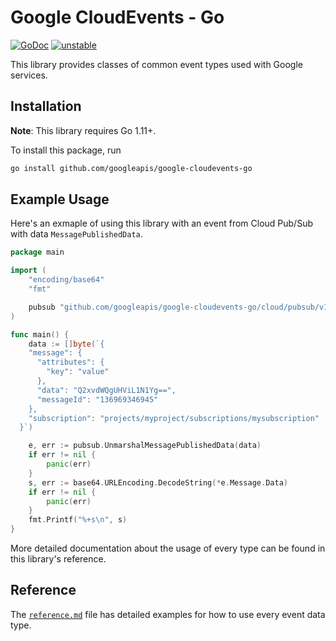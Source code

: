 # Google CloudEvents - Go

[![GoDoc](https://img.shields.io/badge/go-documentation-blue.svg?style=flat-square)](https://pkg.go.dev/mod/github.com/googleapis/google-cloudevents-go) [![unstable](http://badges.github.io/stability-badges/dist/unstable.svg)](http://github.com/badges/stability-badges)


This library provides classes of common event types used with Google services.

## Installation

**Note**: This library requires Go 1.11+.

To install this package, run

``` sh
go install github.com/googleapis/google-cloudevents-go
```

## Example Usage

Here's an exmaple of using this library with an event from Cloud Pub/Sub with data `MessagePublishedData`.

```go
package main

import (
	"encoding/base64"
	"fmt"

	pubsub "github.com/googleapis/google-cloudevents-go/cloud/pubsub/v1"
)

func main() {
	data := []byte(`{
    "message": {
      "attributes": {
        "key": "value"
      },
      "data": "Q2xvdWQgUHViL1N1Yg==",
      "messageId": "136969346945"
    },
    "subscription": "projects/myproject/subscriptions/mysubscription"
  }`)

	e, err := pubsub.UnmarshalMessagePublishedData(data)
	if err != nil {
		panic(err)
	}
	s, err := base64.URLEncoding.DecodeString(*e.Message.Data)
	if err != nil {
		panic(err)
	}
	fmt.Printf("%+s\n", s)
}

```

More detailed documentation about the usage of every type can be found in this library's reference.

## Reference

The [`reference.md`](reference.md) file has detailed examples for how to use every event data type.
